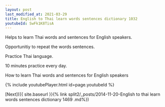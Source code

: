 ```yaml
---
layout: post
last_modified_at: 2021-03-29
title: English to Thai learn words sentences dictionary 1032 
youtubeId: SwFk1K8TisA
---
```

 
 
Helps to learn Thai words and sentences for English speakers.

Opportunitiy to repeat the words sentences. 

Practice Thai language. 
 
10 minutes practice every day. 
 
How to learn Thai words and sentences for English speakers 
 
{% include youtubePlayer.html id=page.youtubeId %}
 
 
[Next]({{ site.baseurl }}{% link  split2/_posts/2014-11-20-English to thai learn words sentences dictionary 1469 .md%})
 

